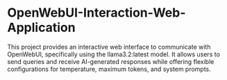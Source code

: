 # OpenWebUI-Interaction-Web-Application
This project provides an interactive web interface to communicate with OpenWebUI, specifically using the llama3.2:latest model. It allows users to send queries and receive AI-generated responses while offering flexible configurations for temperature, maximum tokens, and system prompts.
